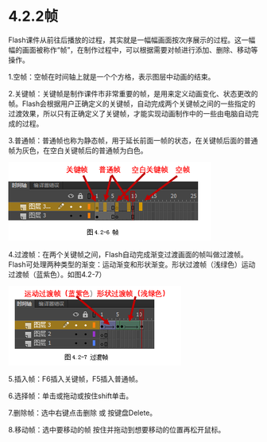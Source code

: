 # **4.2.2帧**

Flash课件从前往后播放的过程，其实就是一幅幅画面按次序展示的过程。这一幅幅的画面被称作“帧”，在制作过程中，可以根据需要对帧进行添加、删除、移动等操作。

1.空帧：空帧在时间轴上就是一个个方格，表示图层中动画的结束。

2.关键帧：关键帧是制作课件市非常重要的帧，是用来定义动画变化、状态更改的帧。Flash会根据用户正确定义的关键帧，自动完成两个关键帧之间的一些指定的过渡效果，所以只有正确定义了关键帧，才能实现动画制作中的一些由电脑自动完成的过程。

3.普通帧：普通帧也称为静态帧，用于延长前面一帧的状态，在关键帧后面的普通帧为灰色，在空白关键帧后的普通帧为白色。

![](/assets/4-2-6.png)

4.过渡帧：在两个关键帧之间，Flash自动完成渐变过渡画面的帧叫做过渡帧。Flash可处理两种类型的渐变：运动渐变和形状渐变。形状过渡帧（浅绿色）运动过渡帧（蓝紫色）。如图4.2-7）

![](/assets/4-2-7.png)



5.插入帧：F6插入关键帧，F5插入普通帧。

6.选择帧：单击或拖动或按住shift单击。

7.删除帧：选中右键点击删除 或 按键盘Delete。

8.移动帧：选中要移动的帧 按住并拖动到想要移动的位置再松开鼠标。


